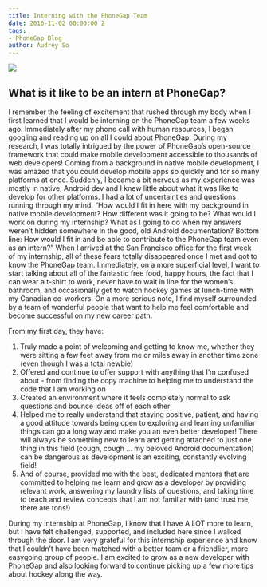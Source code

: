 ```yaml
---
title: Interning with the PhoneGap Team
date: 2016-11-02 00:00:00 Z
tags:
- PhoneGap Blog
author: Audrey So
---
```


![](/blog/uploads/internPicAudrey.png)

## What is it like to be an intern at PhoneGap?

I remember the feeling of excitement that rushed through my body when I first learned that I would be interning on the PhoneGap team a few weeks ago. Immediately after my phone call with human resources, I began googling and reading up on all I could about PhoneGap. During my research, I was totally intrigued by the power of PhoneGap’s open-source framework that could make mobile development accessible to thousands of web developers! Coming from a background in native mobile development, I was amazed that you could develop mobile apps so quickly and for so many platforms at once. Suddenly, I became a bit nervous as my experience was mostly in native, Android dev and I knew little about what it was like to develop for other platforms. I had a lot of uncertainties and questions running through my mind: “How would I fit in here with my background in native mobile development? How different was it going to be? What would I work on during my internship? What as I going to do when my answers weren’t hidden somewhere in the good, old Android documentation? Bottom line: How would I fit in and be able to contribute to the PhoneGap team even as an intern?” 
When I arrived at the San Francisco office for the first week of my internship, all of these fears totally disappeared once I met and got to know the PhoneGap team. Immediately, on a more superficial level, I want to start talking about all of the fantastic free food, happy hours, the fact that I can wear a t-shirt to work, never have to wait in line for the women’s bathroom, and occasionally get to watch hockey games at lunch-time with my Canadian co-workers. On a more serious note, I find myself surrounded by a team of wonderful people that want to help me feel comfortable and become successful on my new career path. 

From my first day, they have:

1. Truly made a point of welcoming and getting to know me, whether they were sitting a few feet away from me or miles away in another time zone (even though I was a total newbie)
2. Offered and continue to offer support with anything that I’m confused about - from finding the copy machine to helping me to understand the code that I am working on
3. Created an environment where it feels completely normal to ask questions and bounce ideas off of each other
4. Helped me to really understand that staying positive, patient, and having a good attitude towards being open to exploring and learning unfamiliar things can go a long way and make you an even better developer! There will always be something new to learn and getting attached to just one thing in this field (cough, cough ... my beloved Android documentation)  can be dangerous as development is an exciting, constantly evolving field!
5. And of course, provided me with the best, dedicated mentors that are committed to helping me learn and grow as a developer by providing relevant work, answering my laundry lists of questions, and taking time to teach and review concepts that I am not familiar with (and trust me, there are tons!)

During my internship at PhoneGap, I know that I have A LOT more to learn, but I have felt challenged, supported, and included here since I walked through the door. I am very grateful for this internship experience and know that I couldn’t have been matched with a better team or a friendlier, more easygoing group of people. I am excited to grow as a new developer with PhoneGap and also looking forward to continue picking up a few more tips about hockey along the way.
